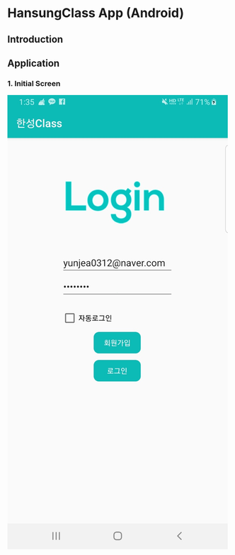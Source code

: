 # HansungClass App (Android)



## Introduction

## Application

### 1. Initial Screen

![First Page](./image/image1.jpg)